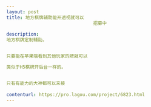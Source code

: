 ```yaml
---                
layout: post       
title: 地方棋牌辅助能开透视就可以
                                招募中
           
description: 
地方棋牌定制辅助。


只要能在苹果端看到其他玩家的牌就可以

类似于H5棋牌开后台一样的。


只有有能力的大神都可以来接
     
contenturl: https://pro.lagou.com/project/6823.html      
---                 
```

